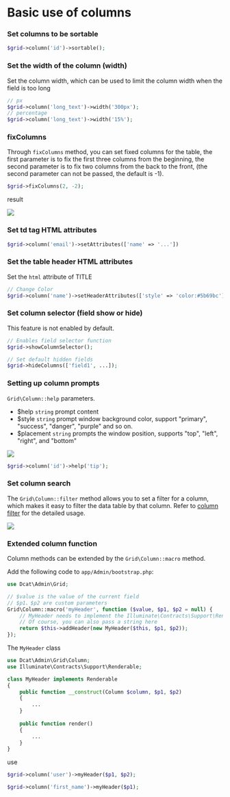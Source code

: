 # Basic use of columns

### Set columns to be sortable
```php
$grid->column('id')->sortable();
```

### Set the width of the column (width)
Set the column width, which can be used to limit the column width when the field is too long
```php
// px
$grid->column('long_text')->width('300px');
// percentage
$grid->column('long_text')->width('15%');
```

### fixColumns


Through `fixColumns` method, you can set fixed columns for the table, the first parameter is to fix the first three columns from the beginning, the second parameter is to fix two columns from the back to the front, (the second parameter can not be passed, the default is -1).

```php
$grid->fixColumns(2, -2);
```

result

<a href="{{public}}/assets/img/screenshots/fixcolumn.gif" target="_blank">
    <img class="img" src="{{public}}/assets/img/screenshots/fixcolumn.gif" />
</a>    

### Set td tag HTML attributes

```php
$grid->column('email')->setAttributes(['name' => '...'])
```


### Set the table header HTML attributes
Set the `html` attribute of TITLE
```php
// Change Color
$grid->column('name')->setHeaderAttributes(['style' => 'color:#5b69bc']);
```

### Set column selector (field show or hide)

This feature is not enabled by default.

```php
// Enables field selector function
$grid->showColumnSelector();

// Set default hidden fields
$grid->hideColumns(['field1', ...]);
``` 


### Setting up column prompts
`Grid\Column::help` parameters.
 - $help `string` prompt content
 - $style `string` prompt window background color, support "primary", "success", "danger", "purple" and so on.
 - $placement `string` prompts the window position, supports "top", "left", "right", and "bottom"

<a href="{{public}}/assets/img/screenshots/grid-column-help.png" target="_blank">
    <img class="img" src="{{public}}/assets/img/screenshots/grid-column-help.png" />
</a>

```php
$grid->column('id')->help('tip');
```

### Set column search

The `Grid\Column::filter` method allows you to set a filter for a column, which makes it easy to filter the data table by that column. Refer to [column filter](model-grid-column-filter.md) for the detailed usage.

<a href="{{public}}/assets/img/screenshots/grid-column-filter.png" target="_blank">
    <img class="img" src="{{public}}/assets/img/screenshots/grid-column-filter.png" />
</a>


### Extended column function

Column methods can be extended by the `Grid\Column::macro` method.

Add the following code to `app/Admin/bootstrap.php`:

```php
use Dcat\Admin\Grid;

// $value is the value of the current field
// $p1、$p2 are custom parameters
Grid\Column::macro('myHeader', function ($value, $p1, $p2 = null) {
    // MyHeader needs to implement the Illuminate\Contracts\Support\Renderable interface
    // Of course, you can also pass a string here
    return $this->addHeader(new MyHeader($this, $p1, $p2));
});
```

The `MyHeader` class
```php
use Dcat\Admin\Grid\Column;
use Illuminate\Contracts\Support\Renderable;

class MyHeader implements Renderable
{
    public function __construct(Column $column, $p1, $p2)
    {
        ...
    }
    
    public function render()
    {
        ...
    }
}
```

use

```php
$grid->column('user')->myHeader($p1, $p2);

$grid->column('first_name')->myHeader($p1);
```


